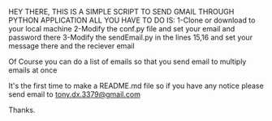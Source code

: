 HEY THERE,
THIS IS A SIMPLE SCRIPT TO SEND GMAIL THROUGH PYTHON APPLICATION 
ALL YOU HAVE TO DO IS:
1-Clone or download to your local machine
2-Modify the conf.py file and set your email and password there 
3-Modify the sendEmail.py in the lines 15,16 and set your message there and the reciever email

Of Course you can do a list of emails so that you send email to multiply emails at once

It's the first time to make a README.md file so if you have any notice please send email to tony.dx.3379@gmail.com

Thanks.